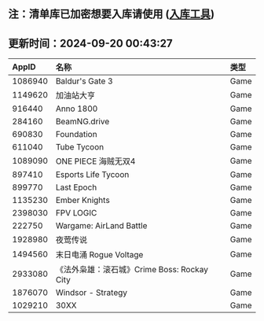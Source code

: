 ## 注：清单库已加密想要入库请使用 ([入库工具](https://github.com/BlankTMing/ManifestAutoUpdate/releases))

## 更新时间：2024-09-20 00:43:27
| AppID | 名称 | 类型  |
| :-------------------- | :----------------------------- | :----------- |
| 1086940 | Baldur's Gate 3| Game |
| 1149620 | 加油站大亨| Game |
| 916440 | Anno 1800| Game |
| 284160 | BeamNG.drive| Game |
| 690830 | Foundation| Game |
| 611040 | Tube Tycoon| Game |
| 1089090 | ONE PIECE 海贼无双4| Game |
| 897410 | Esports Life Tycoon| Game |
| 899770 | Last Epoch| Game |
| 1135230 | Ember Knights| Game |
| 2398030 | FPV LOGIC| Game |
| 222750 | Wargame: AirLand Battle| Game |
| 1928980 | 夜莺传说| Game |
| 1494560 | 末日电涌 Rogue Voltage| Game |
| 2933080 | 《法外枭雄：滚石城》Crime Boss: Rockay City| Game |
| 1876070 | Windsor - Strategy| Game |
| 1029210 | 30XX| Game |
